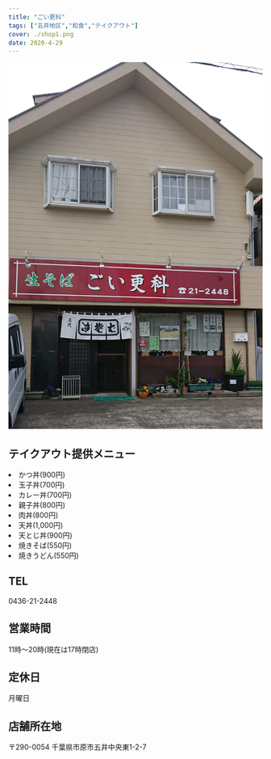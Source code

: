 ```yaml
---
title: "ごい更科"
tags: ["五井地区","和食","テイクアウト"]
cover: ./shop1.png
date: 2020-4-29
---
```

![店舗画像](./shop1.jpg)
<h2>テイクアウト提供メニュー</h2>

<p><li> かつ丼(900円)</li>
<li>玉子丼(700円)</li>
<li>カレー丼(700円)</li>
<li>親子丼(800円)</li>
<li>肉丼(800円)</li>
<li>天丼(1,000円)</li>
<li>天とじ丼(900円)</li>
<li>焼きそば(550円)</li>
<li>焼きうどん(550円)</li>
</p>
<p>
<h2>TEL</h2>
0436-21-2448
</p>
<p>
<h2>営業時間</h2>
11時～20時(現在は17時閉店)
</p>
<p>
<h2>定休日</h2>
月曜日
</p>
<p>
<h2>店舗所在地</h2>
〒290-0054
千葉県市原市五井中央東1-2-7
</p>
